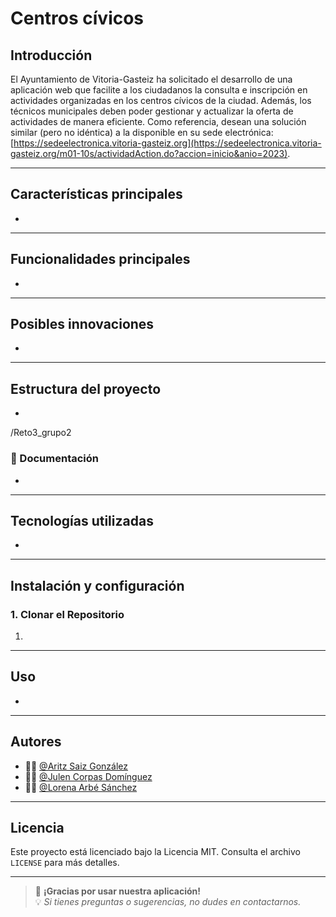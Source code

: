# Centros cívicos

## Introducción

El Ayuntamiento de Vitoria-Gasteiz ha solicitado el desarrollo de una aplicación web que facilite a los ciudadanos la consulta e inscripción en actividades organizadas en los centros cívicos de la ciudad. Además, los técnicos municipales deben poder gestionar y actualizar la oferta de actividades de manera eficiente.
Como referencia, desean una solución similar (pero no idéntica) a la disponible en su sede electrónica: [https://sedeelectronica.vitoria-gasteiz.org](https://sedeelectronica.vitoria-gasteiz.org/m01-10s/actividadAction.do?accion=inicio&anio=2023).

---

## Características principales

- 

---

## Funcionalidades principales

- 

---

## Posibles innovaciones

- 

---

## Estructura del proyecto

- 

/Reto3_grupo2


### 📖 Documentación

- 

---

## Tecnologías utilizadas

- 

---

## Instalación y configuración



### 1. Clonar el Repositorio

1. 

---

## Uso

- 

---

## Autores

- 👨‍💻 [@Aritz Saiz González](https://github.com/AritzSaiz)
- 👨‍💻 [@Julen Corpas Domínguez](https://github.com/JulenCorpas2004)
- 👩‍💻 [@Lorena Arbé Sánchez](https://github.com/Lorena-Arbe-Sanchez)

---

## Licencia

Este proyecto está licenciado bajo la Licencia MIT. Consulta el archivo `LICENSE` para más detalles.

---

> 🚀 **¡Gracias por usar nuestra aplicación!**  
> 💡 *Si tienes preguntas o sugerencias, no dudes en contactarnos.*